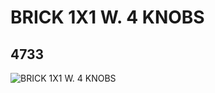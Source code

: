 # BRICK 1X1 W. 4 KNOBS
## 4733
![BRICK 1X1 W. 4 KNOBS](https://lc-www-live-s.legocdn.com/media/bricks/5/2/473302.jpg)